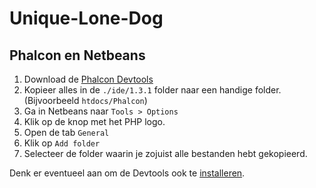 # Unique-Lone-Dog
## Phalcon en Netbeans

1. Download de [Phalcon Devtools](https://github.com/phalcon/phalcon-devtools)
2. Kopieer alles in de `./ide/1.3.1` folder naar een handige folder. (Bijvoorbeeld `htdocs/Phalcon`)
3. Ga in Netbeans naar `Tools > Options`
4. Klik op de knop met het PHP logo.
5. Open de tab `General`
6. Klik op `Add folder`
7. Selecteer de folder waarin je zojuist alle bestanden hebt gekopieerd.

Denk er eventueel aan om de Devtools ook te [installeren](http://docs.phalconphp.com/en/latest/reference/wintools.html).
